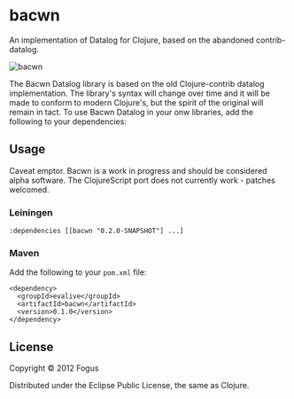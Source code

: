 # bacwn

An implementation of Datalog for Clojure, based on the abandoned contrib-datalog.

![bacwn](https://raw.github.com/fogus/bacwn/master/doc/bacwn-logo.png "bacwn is delicious")

The Bacwn Datalog library is based on the old Clojure-contrib datalog implementation.  The library's syntax will change over time and it will be made to conform to modern Clojure's, but the spirit of the original will remain in tact.  To use Bacwn Datalog in your onw libraries, add the following to your dependencies:

## Usage

Caveat emptor. Bacwn is a work in progress and should be considered alpha software.  The ClojureScript port does not currently work - patches welcomed.

### Leiningen

    :dependencies [[bacwn "0.2.0-SNAPSHOT"] ...]    

### Maven

Add the following to your `pom.xml` file:

    <dependency>
      <groupId>evalive</groupId>
      <artifactId>bacwn</artifactId>
      <version>0.1.0</version>
    </dependency>

## License

Copyright © 2012 Fogus

Distributed under the Eclipse Public License, the same as Clojure.
